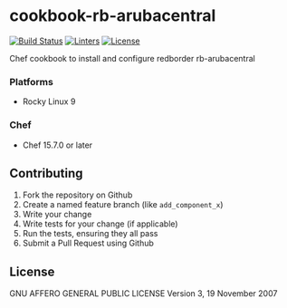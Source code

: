# cookbook-rb-arubacentral
[![Build Status][build-shield]][build-url]
[![Linters][linters-shield]][linters-url]
[![License][license-shield]][license-url]

<!-- Badges -->
[build-shield]: https://github.com/redBorder/cookbook-rb-arubacentral/actions/workflows/rpm.yml/badge.svg?branch=master
[build-url]: https://github.com/redBorder/cookbook-rb-arubacentral/actions/workflows/rpm.yml?query=branch%3Amaster
[linters-shield]: https://github.com/redBorder/cookbook-rb-arubacentral/actions/workflows/lint.yml/badge.svg?event=push
[linters-url]: https://github.com/redBorder/cookbook-rb-arubacentral/actions/workflows/lint.yml
[license-shield]: https://img.shields.io/badge/license-AGPLv3-blue.svg
[license-url]: https://github.com/cookbook-rb-arubacentral/blob/HEAD/LICENSE

Chef cookbook to install and configure redborder rb-arubacentral

### Platforms

- Rocky Linux 9

### Chef

- Chef 15.7.0 or later

## Contributing

1. Fork the repository on Github
2. Create a named feature branch (like `add_component_x`)
3. Write your change
4. Write tests for your change (if applicable)
5. Run the tests, ensuring they all pass
6. Submit a Pull Request using Github

## License

GNU AFFERO GENERAL PUBLIC LICENSE Version 3, 19 November 2007
